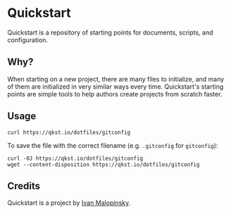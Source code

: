 # Quickstart

Quickstart is a repository of starting points for documents, scripts, and configuration.

## Why?

When starting on a new project, there are many files to initialize, and many of them are initialized in very similar ways every time. Quickstart's starting points are simple tools to help authors create projects from scratch faster.

## Usage

```
curl https://qkst.io/dotfiles/gitconfig
```

To save the file with the correct filename (e.g. `.gitconfig` for `gitconfig`):

```
curl -OJ https://qkst.io/dotfiles/gitconfig
wget --content-disposition https://qkst.io/dotfiles/gitconfig
```

## Credits

Quickstart is a project by [Ivan Malopinsky](http://imsky.co).